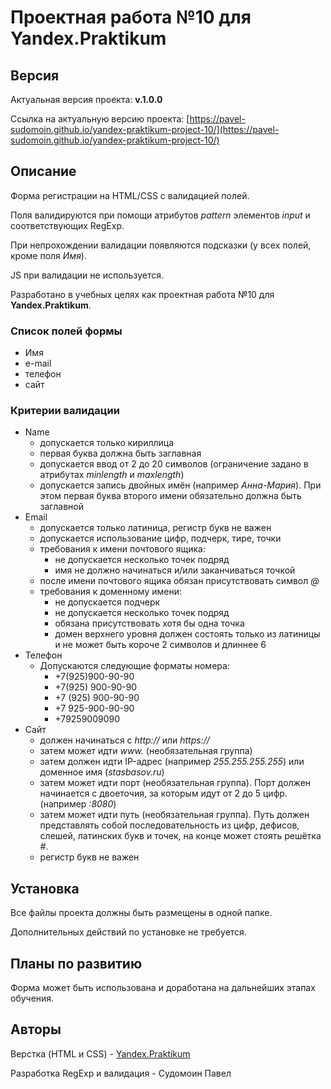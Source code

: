 # Проектная работа №10 для Yandex.Praktikum

## Версия

Актуальная версия проекта: **v.1.0.0**

Ссылка на актуальную версию проекта: [https://pavel-sudomoin.github.io/yandex-praktikum-project-10/](https://pavel-sudomoin.github.io/yandex-praktikum-project-10/)

## Описание

Форма регистрации на HTML/CSS с валидацией полей.

Поля валидируются при помощи атрибутов *pattern* элементов *input* и соответствующих RegExp.

При непрохождении валидации появляются подсказки (у всех полей, кроме поля *Имя*).

JS при валидации не используется.

Разработано в учебных целях как проектная работа №10 для **Yandex.Praktikum**.

### Список полей формы 
 
* Имя
* e-mail
* телефон
* сайт

### Критерии валидации

* Name
  - допускается только кириллица
  - первая буква должна быть заглавная
  - допускается ввод от 2 до 20 символов (ограничение задано в атрибутах *minlength* и *maxlength*)
  - допускается запись двойных имён (например *Анна-Мария*). При этом первая буква второго имени обязательно должна быть заглавной
* Email
  - допускается только латиница, регистр букв не важен
  - допускается использование цифр, подчерк, тире, точки
  - требования к имени почтового ящика:
     - не допускается несколько точек подряд
     - имя не должно начинаться и/или заканчиваться точкой
  - после имени почтового ящика обязан присутствовать символ *@*
  - требования к доменному имени:
     - не допускается подчерк
     - не допускается несколько точек подряд
     - обязана присутствовать хотя бы одна точка
     - домен верхнего уровня должен состоять только из латиницы и не может быть короче 2 символов и длиннее 6
* Телефон
  - Допускаются следующие форматы номера:
     - +7(925)900-90-90
     - +7(925) 900-90-90
     - +7 (925) 900-90-90
     - +7 925-900-90-90
     - +79259009090
* Сайт
  - должен начинаться с *http://* или *https://*
  - затем может идти *www.* (необязательная группа)
  - затем должен идти IP-адрес (например *255.255.255.255*) или доменное имя (*stasbasov.ru*)
  - затем может идти порт (необязательная группа). Порт должен начинается с двоеточия, за которым идут от 2 до 5 цифр. (например *:8080*)
  - затем может идти путь (необязательная группа). Путь должен представлять собой последовательность из цифр, дефисов, слешей, латинских букв и точек, на конце может стоять решётка *#*.
  - регистр букв не важен

## Установка

Все файлы проекта должны быть размещены в одной папке.

Дополнительных действий по установке не требуется.

## Планы по развитию

Форма может быть использована и доработана на дальнейших этапах обучения.

## Авторы

Верстка (HTML и CSS) - [Yandex.Praktikum](https://praktikum.yandex.ru/)

Разработка RegExp и валидация - Судомоин Павел